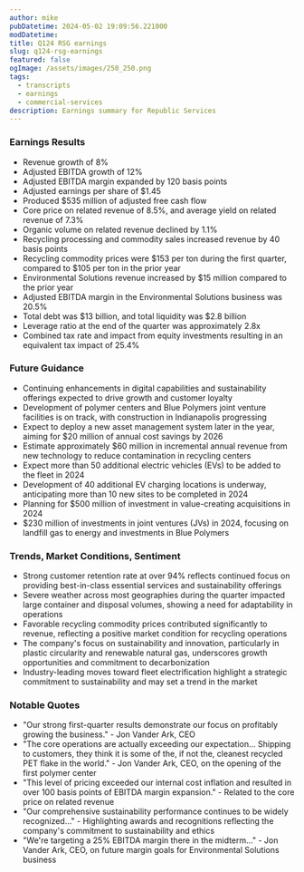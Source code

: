 ```yaml
---
author: mike
pubDatetime: 2024-05-02 19:09:56.221000
modDatetime: 
title: Q124 RSG earnings
slug: q124-rsg-earnings
featured: false
ogImage: /assets/images/250_250.png
tags:
  - transcripts
  - earnings
  - commercial-services
description: Earnings summary for Republic Services
---
```


### Earnings Results
- Revenue growth of 8%
- Adjusted EBITDA growth of 12%
- Adjusted EBITDA margin expanded by 120 basis points
- Adjusted earnings per share of $1.45
- Produced $535 million of adjusted free cash flow
- Core price on related revenue of 8.5%, and average yield on related revenue of 7.3%
- Organic volume on related revenue declined by 1.1%
- Recycling processing and commodity sales increased revenue by 40 basis points
- Recycling commodity prices were $153 per ton during the first quarter, compared to $105 per ton in the prior year
- Environmental Solutions revenue increased by $15 million compared to the prior year
- Adjusted EBITDA margin in the Environmental Solutions business was 20.5%
- Total debt was $13 billion, and total liquidity was $2.8 billion
- Leverage ratio at the end of the quarter was approximately 2.8x
- Combined tax rate and impact from equity investments resulting in an equivalent tax impact of 25.4%

### Future Guidance
- Continuing enhancements in digital capabilities and sustainability offerings expected to drive growth and customer loyalty
- Development of polymer centers and Blue Polymers joint venture facilities is on track, with construction in Indianapolis progressing
- Expect to deploy a new asset management system later in the year, aiming for $20 million of annual cost savings by 2026
- Estimate approximately $60 million in incremental annual revenue from new technology to reduce contamination in recycling centers
- Expect more than 50 additional electric vehicles (EVs) to be added to the fleet in 2024
- Development of 40 additional EV charging locations is underway, anticipating more than 10 new sites to be completed in 2024
- Planning for $500 million of investment in value-creating acquisitions in 2024
- $230 million of investments in joint ventures (JVs) in 2024, focusing on landfill gas to energy and investments in Blue Polymers

### Trends, Market Conditions, Sentiment
- Strong customer retention rate at over 94% reflects continued focus on providing best-in-class essential services and sustainability offerings
- Severe weather across most geographies during the quarter impacted large container and disposal volumes, showing a need for adaptability in operations
- Favorable recycling commodity prices contributed significantly to revenue, reflecting a positive market condition for recycling operations
- The company's focus on sustainability and innovation, particularly in plastic circularity and renewable natural gas, underscores growth opportunities and commitment to decarbonization
- Industry-leading moves toward fleet electrification highlight a strategic commitment to sustainability and may set a trend in the market

### Notable Quotes
- "Our strong first-quarter results demonstrate our focus on profitably growing the business." - Jon Vander Ark, CEO
- "The core operations are actually exceeding our expectation... Shipping to customers, they think it is some of the, if not the, cleanest recycled PET flake in the world." - Jon Vander Ark, CEO, on the opening of the first polymer center
- "This level of pricing exceeded our internal cost inflation and resulted in over 100 basis points of EBITDA margin expansion." - Related to the core price on related revenue
- "Our comprehensive sustainability performance continues to be widely recognized..." - Highlighting awards and recognitions reflecting the company's commitment to sustainability and ethics
- "We're targeting a 25% EBITDA margin there in the midterm..." - Jon Vander Ark, CEO, on future margin goals for Environmental Solutions business